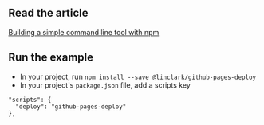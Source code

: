 ## Read the article

[Building a simple command line tool with npm](http://blog.npmjs.org/post/118810260230/building-a-simple-command-line-tool-with-npm)

## Run the example

*   In your project, run `npm install --save @linclark/github-pages-deploy`
*   In your project's `package.json` file, add a scripts key

```
"scripts": {
  "deploy": "github-pages-deploy"
},
```

